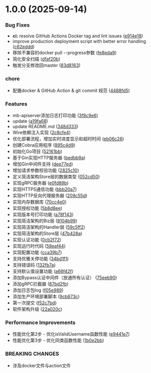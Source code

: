 # 1.0.0 (2025-09-14)


### Bug Fixes

* **ci:** resolve GitHub Actions Docker tag and lint issues ([e914e18](https://github.com/onexstack/miniblog/commit/e914e18f613e74fb0ab04a6336728f87e26dc222))
* improve production deployment script with better error handling ([c62eddd](https://github.com/onexstack/miniblog/commit/c62edddb26b4cf3a2bf73ca4c275c25345f46812))
* 移除不兼容的docker pull --progress参数 ([fe8eda9](https://github.com/onexstack/miniblog/commit/fe8eda9a599c501c0d5653f1bef9c5af30e60609))
* 简化安全扫描 ([dfaf20b](https://github.com/onexstack/miniblog/commit/dfaf20b80f41145c425dd3e2f71439040cda7379))
* 触发分支修改回master ([83d8163](https://github.com/onexstack/miniblog/commit/83d8163032c0c9c11afdc6a2ca86f4bca6e634f0))


### chore

* 配置docker & GitHub Action & git commit 规范 ([4488fd5](https://github.com/onexstack/miniblog/commit/4488fd5416893e882141de489d88fd833ebfbd0c))


### Features

* mb-apiserver添加日志打印功能 ([3f8c9e6](https://github.com/onexstack/miniblog/commit/3f8c9e62c3b02aa2426c09e4aa8da14a076b9115))
* update ([a19fa68](https://github.com/onexstack/miniblog/commit/a19fa6894605cfe96278919e3c949565883af2f0))
* update README.md ([348d333](https://github.com/onexstack/miniblog/commit/348d333827cbf9d2dea7b2715c682f11864517b2))
* Wire依赖注入实现 ([2c8cfe4](https://github.com/onexstack/miniblog/commit/2c8cfe42ad90208855622d9c108286ecb27d4096))
* 优化部署流程，增加实时进度显示和超时时间 ([eb06c26](https://github.com/onexstack/miniblog/commit/eb06c26bbc78418fa5f4bb62ac4e72e088b543e7))
* 创建Cobra应用程序 ([895c4d9](https://github.com/onexstack/miniblog/commit/895c4d9ab4146f9d387058723468336177a901fb))
* 初始化Go项目 ([52161bb](https://github.com/onexstack/miniblog/commit/52161bb188415dfe65c9b7242794ec2b6c4ac58d))
* 基于Gin实现HTTP服务器 ([bedbb9a](https://github.com/onexstack/miniblog/commit/bedbb9afc0f76a7c1ae28013b11ce3fa213493a8))
* 增加Gin中间件支持 ([dee77ed](https://github.com/onexstack/miniblog/commit/dee77edb4bbd4392c2475f251659eef00f5f7e30))
* 增加请求参数校验功能 ([2825c10](https://github.com/onexstack/miniblog/commit/2825c109208697a01351051f402664dc281a301a))
* 定义简洁架构Store层的数据类型 ([052cd50](https://github.com/onexstack/miniblog/commit/052cd500cec3984709b3e568fe94b7aad1940ffb))
* 实现gRPC服务器 ([e0fd89b](https://github.com/onexstack/miniblog/commit/e0fd89b036ab07af8df4388a40343fa0db07ba65))
* 实现HTTPS通信功能 ([bbb20a7](https://github.com/onexstack/miniblog/commit/bbb20a73de8aea1b395831ade1f9ad486b9197c3))
* 实现HTTP反向代理服务器 ([209c55d](https://github.com/onexstack/miniblog/commit/209c55d224f527ddd37f9c49d872e1bde0d394ac))
* 实现内存数据库 ([70cc4e0](https://github.com/onexstack/miniblog/commit/70cc4e068d29355f0767a97bad7f90e3be73f546))
* 实现授权功能 ([5b8d8ee](https://github.com/onexstack/miniblog/commit/5b8d8eedd3d7b5c2967895fbd91c56e59dc58a48))
* 实现版本号打印功能 ([a78f143](https://github.com/onexstack/miniblog/commit/a78f14328407e7e23837bdd85d54dc7456298c2b))
* 实现简洁架构的Biz层 ([8104b99](https://github.com/onexstack/miniblog/commit/8104b99e651f98e8de9ec9a71e63dd8f30fe71df))
* 实现简洁架构的Handler层 ([59c5ff2](https://github.com/onexstack/miniblog/commit/59c5ff20f505e6b57af7bd9dd1d7fd69a2578424))
* 实现简洁架构的Store层 ([47b428a](https://github.com/onexstack/miniblog/commit/47b428a839c93f2d3360cdcc84e5bbbfcab4737f))
* 实现认证功能 ([0cb2f72](https://github.com/onexstack/miniblog/commit/0cb2f72f9130d7e95c1a19aecf13965d653a0da0))
* 实现运行时代码 ([58eaf44](https://github.com/onexstack/miniblog/commit/58eaf44bbc0d29685f8516212d10630b6734bf14))
* 实现配置功能 ([cca39b7](https://github.com/onexstack/miniblog/commit/cca39b7b7ff9c7fcafe5bac0e329d17d029a32b1))
* 支持优雅关停功能 ([34bd1f1](https://github.com/onexstack/miniblog/commit/34bd1f170ea647009b9427eedf2094300b02f860))
* 支持错误码 ([132fb7a](https://github.com/onexstack/miniblog/commit/132fb7a083a9d89011f1a62b383661219d753dc7))
* 支持默认值设置功能 ([a66f42f](https://github.com/onexstack/miniblog/commit/a66f42f1f20c40826c59612f2138d30d7def8dec))
* 添加Bypass认证中间件（放通所有认证） ([75eeb90](https://github.com/onexstack/miniblog/commit/75eeb903297b273cfbf6beb304868f104716a15b))
* 添加gRPC拦截器 ([87bd2fb](https://github.com/onexstack/miniblog/commit/87bd2fb80119633611b9384b0bd27def392b26c8))
* 添加日志包log ([f05e989](https://github.com/onexstack/miniblog/commit/f05e98994ada4a42767b1c1b1ae6ac630bac9c7c))
* 添加生产环境部署脚本 ([9cb873c](https://github.com/onexstack/miniblog/commit/9cb873c284d6252e12a4c433ecd7a053ce4309db))
* 第一次提交 ([f52c7bd](https://github.com/onexstack/miniblog/commit/f52c7bdaf1cdc6bcab31ea038f0fea468967c559))
* 软件架构升级 ([22a020c](https://github.com/onexstack/miniblog/commit/22a020c9bd76e5aea2303e2f867256893916a162))


### Performance Improvements

* 性能优化第2步 - 优化isValidUsername函数性能 ([e9441e7](https://github.com/onexstack/miniblog/commit/e9441e7ac7db2228ff9b4a8113900a04f263c602))
* 性能优化第3步 - 优化同类函数性能 ([1b0e2bb](https://github.com/onexstack/miniblog/commit/1b0e2bba3b41e1a04a07c924df8b2ea4623aff97))


### BREAKING CHANGES

* 涉及docker文件与action文件



